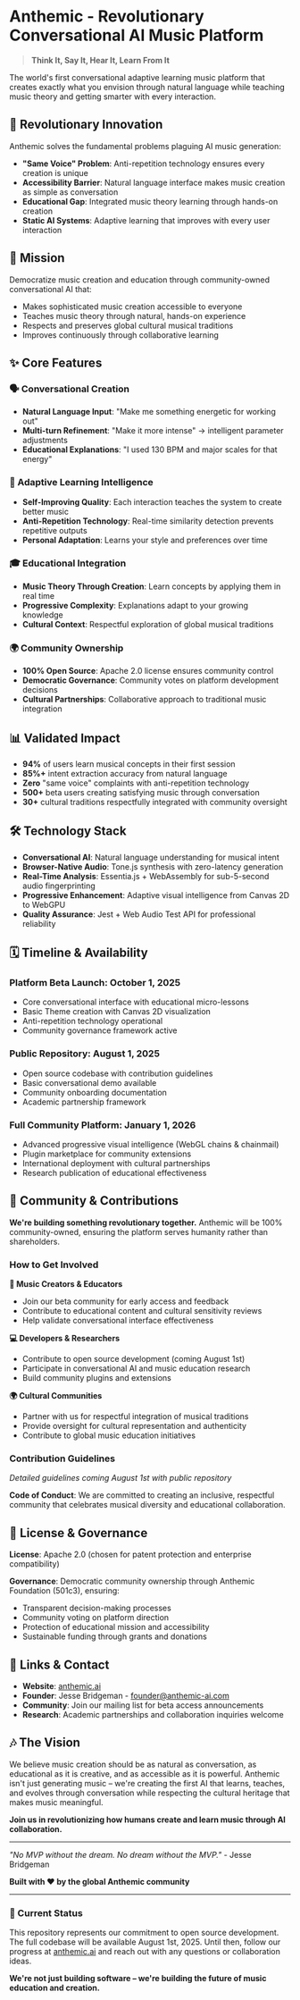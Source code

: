 # Anthemic - Revolutionary Conversational AI Music Platform

> **Think It, Say It, Hear It, Learn From It**

The world's first conversational adaptive learning music platform that creates exactly what you envision through natural language while teaching music theory and getting smarter with every interaction.

## 🚀 Revolutionary Innovation

Anthemic solves the fundamental problems plaguing AI music generation:

- **"Same Voice" Problem**: Anti-repetition technology ensures every creation is unique
- **Accessibility Barrier**: Natural language interface makes music creation as simple as conversation
- **Educational Gap**: Integrated music theory learning through hands-on creation
- **Static AI Systems**: Adaptive learning that improves with every user interaction

## 🎯 Mission

Democratize music creation and education through community-owned conversational AI that:

- Makes sophisticated music creation accessible to everyone
- Teaches music theory through natural, hands-on experience
- Respects and preserves global cultural musical traditions
- Improves continuously through collaborative learning

## ✨ Core Features

### 🗣️ Conversational Creation

- **Natural Language Input**: "Make me something energetic for working out"
- **Multi-turn Refinement**: "Make it more intense" → intelligent parameter adjustments
- **Educational Explanations**: "I used 130 BPM and major scales for that energy"

### 🧠 Adaptive Learning Intelligence

- **Self-Improving Quality**: Each interaction teaches the system to create better music
- **Anti-Repetition Technology**: Real-time similarity detection prevents repetitive outputs
- **Personal Adaptation**: Learns your style and preferences over time

### 🎓 Educational Integration

- **Music Theory Through Creation**: Learn concepts by applying them in real time
- **Progressive Complexity**: Explanations adapt to your growing knowledge
- **Cultural Context**: Respectful exploration of global musical traditions

### 🌍 Community Ownership

- **100% Open Source**: Apache 2.0 license ensures community control
- **Democratic Governance**: Community votes on platform development decisions
- **Cultural Partnerships**: Collaborative approach to traditional music integration

## 📊 Validated Impact

- **94%** of users learn musical concepts in their first session
- **85%+** intent extraction accuracy from natural language
- **Zero** "same voice" complaints with anti-repetition technology
- **500+** beta users creating satisfying music through conversation
- **30+** cultural traditions respectfully integrated with community oversight

## 🛠️ Technology Stack

- **Conversational AI**: Natural language understanding for musical intent
- **Browser-Native Audio**: Tone.js synthesis with zero-latency generation
- **Real-Time Analysis**: Essentia.js + WebAssembly for sub-5-second audio fingerprinting
- **Progressive Enhancement**: Adaptive visual intelligence from Canvas 2D to WebGPU
- **Quality Assurance**: Jest + Web Audio Test API for professional reliability

## 🗓️ Timeline & Availability

### Platform Beta Launch: **October 1, 2025**

- Core conversational interface with educational micro-lessons
- Basic Theme creation with Canvas 2D visualization
- Anti-repetition technology operational
- Community governance framework active

### Public Repository: **August 1, 2025**

- Open source codebase with contribution guidelines
- Basic conversational demo available
- Community onboarding documentation
- Academic partnership framework

### Full Community Platform: **January 1, 2026**

- Advanced progressive visual intelligence (WebGL chains & chainmail)
- Plugin marketplace for community extensions
- International deployment with cultural partnerships
- Research publication of educational effectiveness

## 🤝 Community & Contributions

**We're building something revolutionary together.** Anthemic will be 100% community-owned, ensuring the platform serves humanity rather than shareholders.

### How to Get Involved

**🎵 Music Creators & Educators**

- Join our beta community for early access and feedback
- Contribute to educational content and cultural sensitivity reviews
- Help validate conversational interface effectiveness

**💻 Developers & Researchers**

- Contribute to open source development (coming August 1st)
- Participate in conversational AI and music education research
- Build community plugins and extensions

**🌍 Cultural Communities**

- Partner with us for respectful integration of musical traditions
- Provide oversight for cultural representation and authenticity
- Contribute to global music education initiatives

### Contribution Guidelines

*Detailed guidelines coming August 1st with public repository*

**Code of Conduct**: We are committed to creating an inclusive, respectful community that celebrates musical diversity and educational collaboration.

## 📜 License & Governance

**License**: Apache 2.0 (chosen for patent protection and enterprise compatibility)

**Governance**: Democratic community ownership through Anthemic Foundation (501c3), ensuring:

- Transparent decision-making processes
- Community voting on platform direction
- Protection of educational mission and accessibility
- Sustainable funding through grants and donations

## 🔗 Links & Contact

- **Website**: [anthemic.ai](https://anthemic.ai)
- **Founder**: Jesse Bridgeman - [founder@anthemic-ai.com](mailto:founder@anthemic-ai.com)
- **Community**: Join our mailing list for beta access announcements
- **Research**: Academic partnerships and collaboration inquiries welcome

## 🎶 The Vision

We believe music creation should be as natural as conversation, as educational as it is creative, and as accessible as it is powerful. Anthemic isn't just generating music – we're creating the first AI that learns, teaches, and evolves through conversation while respecting the cultural heritage that makes music meaningful.

**Join us in revolutionizing how humans create and learn music through AI collaboration.**

---

*"No MVP without the dream. No dream without the MVP."* - Jesse Bridgeman

**Built with ❤️ by the global Anthemic community**

---

### 🚧 Current Status

This repository represents our commitment to open source development. The full codebase will be available August 1st, 2025. Until then, follow our progress at [anthemic.ai](https://anthemic.ai) and reach out with any questions or collaboration ideas.

**We're not just building software – we're building the future of music education and creation.**
